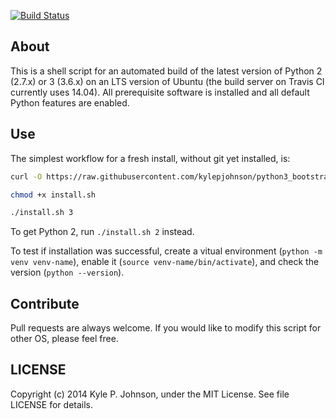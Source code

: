 [![Build Status](http://img.shields.io/travis/kylepjohnson/python3_bootstrap.svg?style=flat)](https://travis-ci.org/kylepjohnson/python3_bootstrap)

About
-----
This is a shell script for an automated build of the latest version of Python 2 (2.7.x) or 3 (3.6.x) on an LTS version of Ubuntu (the build server on Travis CI currently uses 14.04). All prerequisite software is installed and all default Python features are enabled.

Use
---
The simplest workflow for a fresh install, without git yet installed, is:

``` bash
curl -O https://raw.githubusercontent.com/kylepjohnson/python3_bootstrap/master/install.sh

chmod +x install.sh

./install.sh 3
```

To get Python 2, run `./install.sh 2` instead.

To test if installation was successful, create a vitual environment (`python -m venv venv-name`), enable it (`source venv-name/bin/activate`), and check the version (`python --version`).

Contribute
----------
Pull requests are always welcome. If you would like to modify this script for other OS, please feel free. 

LICENSE
-------
Copyright (c) 2014 Kyle P. Johnson, under the MIT License. See file LICENSE for details.
